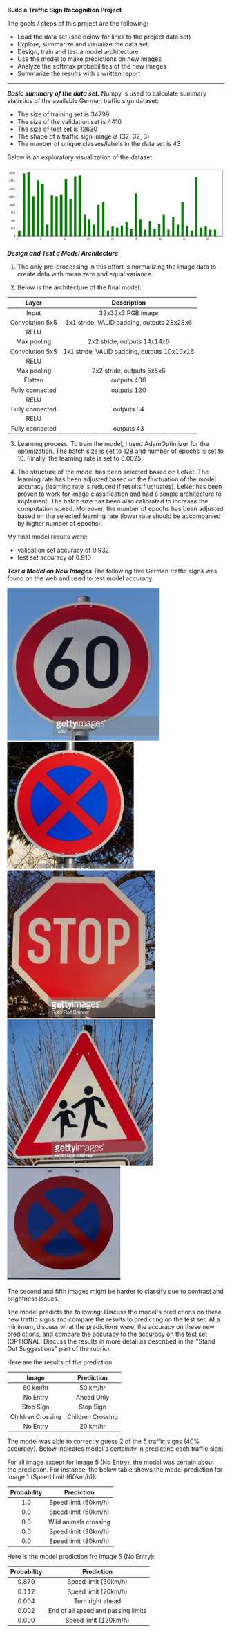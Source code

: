 **Build a Traffic Sign Recognition Project**

The goals / steps of this project are the following:
* Load the data set (see below for links to the project data set)
* Explore, summarize and visualize the data set
* Design, train and test a model architecture
* Use the model to make predictions on new images
* Analyze the softmax probabilities of the new images
* Summarize the results with a written report


[//]: # (Image References)

[image1]: ./Histogram.png "Histogram"
[image2]: ./German_Sign_mages/1.jpg
[image3]: ./German_Sign_mages/2.jpg
[image4]: ./German_Sign_mages/3.jpg
[image5]: ./German_Sign_mages/4.jpg
[image6]: ./German_Sign_mages/5.jpg
[image8]: ./examples/placeholder.png "Traffic Sign 5"

---
***Basic summary of the data set.***
Numpy is used to calculate summary statistics of the available German traffic sign dataset:

* The size of training set is 34799
* The size of the validation set is 4410
* The size of test set is 12630
* The shape of a traffic sign image is (32, 32, 3)
* The number of unique classes/labels in the data set is 43

Below is an exploratory visualization of the dataset.

![Numer of each Image Type][image1]

***Design and Test a Model Architecture***

1. The only pre-processing in this effort is normalizing the image data to create data with mean zero and equal variance.

2. Below is the architecture of the final model:

| Layer         		|     Description	        					| 
|:---------------------:|:---------------------------------------------:| 
| Input         		| 32x32x3 RGB image   							| 
| Convolution 5x5     	| 1x1 stride, VALID padding, outputs 28x28x6 	|
| RELU					|												|
| Max pooling	      	| 2x2 stride,  outputs 14x14x6 				|
| Convolution 5x5     	| 1x1 stride, VALID padding, outputs 10x10x16 	|
| RELU					|												|
| Max pooling	      	| 2x2 stride,  outputs 5x5x6 				|
| Flatten					|outputs 400					|
| Fully connected					|outputs 120					|
| RELU					|												|
| Fully connected					|outputs 84					|
| RELU					|												|
| Fully connected					|outputs 43					|

3. Learning process: To train the model, I used AdamOptimizer for the optimization. The batch size is set to 128 and number of epochs is set to 10. Finally, the learning rate is set to 0.0025.

4. The structure of the model has been selected based on LeNet. The learning rate has been adjusted based on the fluctuation of the model accuracy (learning rate is reduced if results fluctuates). LeNet has been proven to work for image classification and had a simple architecture to implement. The batch size has been also calibrated to increase the computation speed. Moreover, the number of epochs has been adjusted based on the selected learning rate (lower rate should be accompanied by higher number of epochs).

My final model results were:
* validation set accuracy of 0.932 
* test set accuracy of 0.910

***Test a Model on New Images***
The following five German traffic signs was found on the web and used to test model accuracy.

![alt text][image2] ![alt text][image3] ![alt text][image4] 
![alt text][image5] ![alt text][image6]

The second and fifth images might be harder to classify due to contrast and brightness issues.

The model predicts the following:
Discuss the model's predictions on these new traffic signs and compare the results to predicting on the test set. At a minimum, discuss what the predictions were, the accuracy on these new predictions, and compare the accuracy to the accuracy on the test set (OPTIONAL: Discuss the results in more detail as described in the "Stand Out Suggestions" part of the rubric).

Here are the results of the prediction:

| Image			        |     Prediction	        					| 
|:---------------------:|:---------------------------------------------:| 
| 60 km/hr      		| 50 km/hr   									| 
| No Entry     			| Ahead Only 										|
| Stop Sign					| Stop Sign											|
| Children Crossing	      		| Children Crossing					 				|
| No Entry			| 20 km/hr      							|

The model was able to correctly guess 2 of the 5 traffic signs (40% accuracy). Below indicates model's certainity in predicting each traffic sign:

For all image except for Image 5 (No Entry), the model was certain about the prediction. For instance, the below table shows the model prediction for Image 1 (Speed limit (60km/h)):

| Probability         	|     Prediction	        					| 
|:---------------------:|:---------------------------------------------:| 
| 1.0         			| Speed limit (50km/h)   									| 
| 0.0     				| Speed limit (60km/h) 										|
| 0.0					|Wild animals crossing 											|
| 0.0	      			| Speed limit (30km/h)					 				|
| 0.0				    | Speed limit (80km/h)      							|

Here is the model prediction fro Image 5 (No Entry):


| Probability         	|     Prediction	        					| 
|:---------------------:|:---------------------------------------------:| 
| 0.879         			| Speed limit (30km/h)   									| 
| 0.112    				| Speed limit (20km/h) 										|
| 0.004					|Turn right ahead 											|
| 0.002	      			| End of all speed and passing limits					 				|
| 0.000				    | Speed limit (120km/h)      							|

